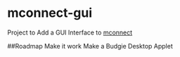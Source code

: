 # mconnect-gui
Project to Add a GUI Interface to [mconnect](https://github.com/bboozzoo/mconnect)

##Roadmap
Make it work 
Make a Budgie Desktop Applet
